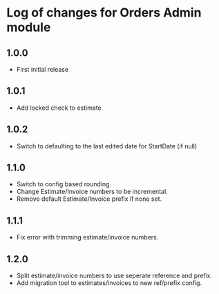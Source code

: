# Log of changes for Orders Admin module

## 1.0.0

* First initial release

## 1.0.1

* Add locked check to estimate

## 1.0.2

* Switch to defaulting to the last edited date for StartDate (if null)

## 1.1.0

* Switch to config based rounding.
* Change Estimate/Invoice numbers to be incremental.
* Remove default Estimate/Invoice prefix if none set.

## 1.1.1

* Fix error with trimming estimate/invoice numbers.

## 1.2.0

* Split estimate/invoice numbers to use seperate reference and prefix.
* Add migration tool to estimates/invoices to new ref/prefix config.